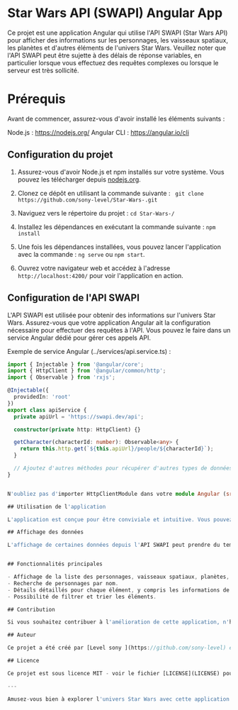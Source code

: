 # Star Wars API (SWAPI) Angular App

Ce projet est une application Angular qui utilise l'API SWAPI (Star Wars API) pour afficher des informations sur les personnages, les vaisseaux spatiaux, les planètes et d'autres éléments de l'univers Star Wars.  Veuillez noter que l'API SWAPI peut être sujette à des délais de réponse variables, en particulier lorsque vous effectuez des requêtes complexes ou lorsque le serveur est très sollicité.

# Prérequis

Avant de commencer, assurez-vous d'avoir installé les éléments suivants :

Node.js :  https://nodejs.org/
Angular CLI : https://angular.io/cli

## Configuration du projet

1. Assurez-vous d'avoir Node.js et npm installés sur votre système. Vous pouvez les télécharger depuis [nodejs.org](https://nodejs.org/).

2. Clonez ce dépôt en utilisant la commande suivante :
 ` git clone https://github.com/sony-level/Star-Wars-.git`

 
3. Naviguez vers le répertoire du projet :
    `cd Star-Wars-/`

4. Installez les dépendances en exécutant la commande suivante :
    `npm install`

5. Une fois les dépendances installées, vous pouvez lancer l'application avec la commande :
    `ng serve` ou `npm start`.

6. Ouvrez votre navigateur web et accédez à l'adresse `http://localhost:4200/` pour voir l'application en action.

## Configuration de l'API SWAPI
L'API SWAPI est utilisée pour obtenir des informations sur l'univers Star Wars. Assurez-vous que votre application Angular ait la configuration nécessaire pour effectuer des requêtes à l'API. Vous pouvez le faire dans un service Angular dédié pour gérer ces appels API.

Exemple de service Angular (../services/api.service.ts) :

```typescript
import { Injectable } from '@angular/core';
import { HttpClient } from '@angular/common/http';
import { Observable } from 'rxjs';

@Injectable({
  providedIn: 'root'
})
export class apiService {
  private apiUrl = 'https://swapi.dev/api';

  constructor(private http: HttpClient) {}

  getCharacter(characterId: number): Observable<any> {
    return this.http.get(`${this.apiUrl}/people/${characterId}`);
  }

  // Ajoutez d'autres méthodes pour récupérer d'autres types de données (vaisseaux spatiaux, planètes, etc.)
}


N'oubliez pas d'importer HttpClientModule dans votre module Angular (src/app/app.module.ts) et de configurer les autorisations CORS si nécessaire.

## Utilisation de l'application

L'application est conçue pour être conviviale et intuitive. Vous pouvez utiliser le menu de navigation pour accéder aux différentes sections de l'univers Star Wars, telles que les personnages, les vaisseaux spatiaux, les planètes, etc.

## Affichage des données

L'affichage de certaines données depuis l'API SWAPI peut prendre du temps en raison de la complexité des relations entre les entités Star Wars. Pour optimiser les performances, envisagez de mettre en cache ( Ce qui n'a âs encore ete fait pour le momemt) les données lorsque cela est possible ou d'implémenter une pagination pour réduire la charge de travail sur l'API.


## Fonctionnalités principales

- Affichage de la liste des personnages, vaisseaux spatiaux, planètes, etc., à partir de l'API SWAPI.
- Recherche de personnages par nom.
- Détails détaillés pour chaque élément, y compris les informations de base, les caractéristiques et les connexions.
- Possibilité de filtrer et trier les éléments.

## Contribution

Si vous souhaitez contribuer à l'amélioration de cette application, n'hésitez pas à créer une branche, à apporter vos modifications et à soumettre une demande de fusion (pull request). Nous accueillons avec plaisir les contributions de la communauté.

## Auteur

Ce projet a été créé par [Level sony ](https://github.com/sony-level) et [Paul Estrade](https://github.com/PSTRD).

## Licence

Ce projet est sous licence MIT - voir le fichier [LICENSE](LICENSE) pour plus de détails.

---

Amusez-vous bien à explorer l'univers Star Wars avec cette application Angular ! Si vous avez des questions ou des suggestions, n'hésitez pas à les partager. May the Force be with you!

